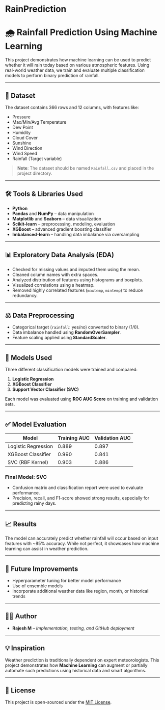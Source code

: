 # RainPrediction

# 🌧️ Rainfall Prediction Using Machine Learning

This project demonstrates how machine learning can be used to predict whether it will rain today based on various atmospheric features. Using real-world weather data, we train and evaluate multiple classification models to perform binary prediction of rainfall.

---

## 📂 Dataset

The dataset contains 366 rows and 12 columns, with features like:

- Pressure
- Max/Min/Avg Temperature
- Dew Point
- Humidity
- Cloud Cover
- Sunshine
- Wind Direction
- Wind Speed
- Rainfall (Target variable)

> **Note**: The dataset should be named `Rainfall.csv` and placed in the project directory.

---

## 🛠️ Tools & Libraries Used

- **Python**
- **Pandas** and **NumPy** – data manipulation
- **Matplotlib** and **Seaborn** – data visualization
- **Scikit-learn** – preprocessing, modeling, evaluation
- **XGBoost** – advanced gradient boosting classifier
- **Imbalanced-learn** – handling data imbalance via oversampling

---

## 📊 Exploratory Data Analysis (EDA)

- Checked for missing values and imputed them using the mean.
- Cleaned column names with extra spaces.
- Analyzed distribution of features using histograms and boxplots.
- Visualized correlations using a heatmap.
- Removed highly correlated features (`maxtemp`, `mintemp`) to reduce redundancy.

---

## ⚖️ Data Preprocessing

- Categorical target (`rainfall`: yes/no) converted to binary (1/0).
- Data imbalance handled using **RandomOverSampler**.
- Feature scaling applied using **StandardScaler**.

---

## 🤖 Models Used

Three different classification models were trained and compared:

1. **Logistic Regression**
2. **XGBoost Classifier**
3. **Support Vector Classifier (SVC)**

Each model was evaluated using **ROC AUC Score** on training and validation sets.

---

## ✅ Model Evaluation

| Model                | Training AUC | Validation AUC |
|---------------------|--------------|----------------|
| Logistic Regression | 0.889        | 0.897          |
| XGBoost Classifier  | 0.990        | 0.841          |
| SVC (RBF Kernel)    | 0.903        | 0.886          |

### Final Model: **SVC**

- Confusion matrix and classification report were used to evaluate performance.
- Precision, recall, and F1-score showed strong results, especially for predicting rainy days.

---

## 📈 Results

The model can accurately predict whether rainfall will occur based on input features with ~85% accuracy. While not perfect, it showcases how machine learning can assist in weather prediction.

---

## 📌 Future Improvements

- Hyperparameter tuning for better model performance
- Use of ensemble models
- Incorporate additional weather data like region, month, or historical trends

---

## 👨‍💻 Author

- **Rajesh M** – _Implementation, testing, and GitHub deployment_

---

## 💡 Inspiration

Weather prediction is traditionally dependent on expert meteorologists. This project demonstrates how **Machine Learning** can augment or partially automate such predictions using historical data and smart algorithms.

---

## 📎 License

This project is open-sourced under the [MIT License](LICENSE).

